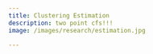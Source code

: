```yaml
---
title: Clustering Estimation
description: two point cfs!!!
image: /images/research/estimation.jpg

---
```

